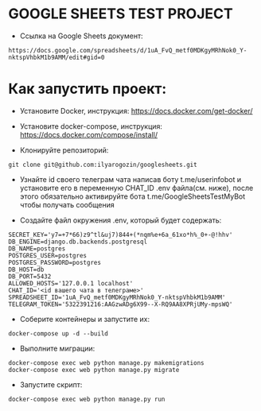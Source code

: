 # GOOGLE SHEETS TEST PROJECT

- Ссылка на Google Sheets документ:
```
https://docs.google.com/spreadsheets/d/1uA_FvQ_metf0MDKgyMRhNok0_Y-nktspVhbkM1b9AMM/edit#gid=0
```

# Как запустить проект:
- Установите Docker, инструкция:
https://docs.docker.com/get-docker/

- Установите docker-compose, инструкция:
https://docs.docker.com/compose/install/

- Клонируйте репозиторий:
```
git clone git@github.com:ilyarogozin/googlesheets.git
```

- Узнайте id своего телеграм чата написав боту t.me/userinfobot и установите его в переменную CHAT_ID .env файла(см. ниже), после этого обязательно активируйте бота t.me/GoogleSheetsTestMyBot чтобы получать сообщения

- Создайте файл окружения .env, который будет содержать:
```
SECRET_KEY='y7=+7*66)z9^tl&uj7)844+(*nqm%e+6a_61xo*h%_0+-@!hhv'
DB_ENGINE=django.db.backends.postgresql
DB_NAME=postgres
POSTGRES_USER=postgres
POSTGRES_PASSWORD=postgres
DB_HOST=db
DB_PORT=5432
ALLOWED_HOSTS='127.0.0.1 localhost'
CHAT_ID='<id вашего чата в телеграме>'
SPREADSHEET_ID='1uA_FvQ_metf0MDKgyMRhNok0_Y-nktspVhbkM1b9AMM'
TELEGRAM_TOKEN='5322391216:AAGzwADg6X99--X-RQ9AA8XPRjUMy-mpsWQ'
```

- Соберите контейнеры и запустите их:
```
docker-compose up -d --build
```

- Выполните миграции:
```
docker-compose exec web python manage.py makemigrations
docker-compose exec web python manage.py migrate
```

- Запустите скрипт:
```
docker-compose exec web python manage.py run
```
